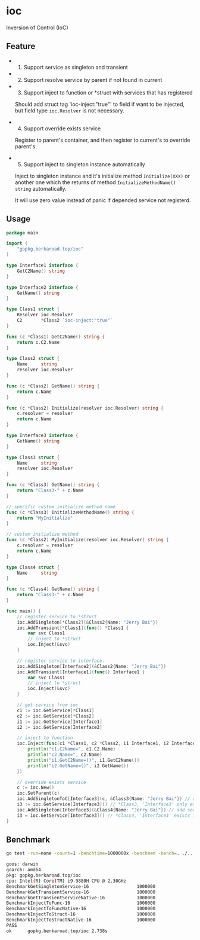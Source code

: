 # ioc

Inversion of Control (IoC)

## Feature

* 1) Support service as singleton and transient

* 2) Support resolve service by parent if not found in current

* 3) Support inject to function or *struct with services that has registered

  Should add struct tag 'ioc-inject:"true"' to field if want to be injected, but field type `ioc.Resolver` is not necessary.

* 4) Support override exists service

  Register to parent's container, and then register to current's to override parent's.

* 5) Support inject to singleton instance automatically

  Inject to singleton instance and it's initialize method `Initialize(XXX)` or another one which the returns of method `InitializeMethodName() string` automatically.

  It will use zero value instead of panic if depended service not registerd.

## Usage

```go
package main

import (
    "gopkg.berkaroad.top/ioc"
)

type Interface1 interface {
    GetC2Name() string
}

type Interface2 interface {
    GetName() string
}

type Class1 struct {
    Resolver ioc.Resolver
    C2       *Class2 `ioc-inject:"true"`
}

func (c *Class1) GetC2Name() string {
    return c.C2.Name
}

type Class2 struct {
    Name     string
    resolver ioc.Resolver
}

func (c *Class2) GetName() string {
    return c.Name
}

func (c *Class2) Initialize(resolver ioc.Resolver) string {
    c.resolver = resolver
    return c.Name
}

type Interface3 interface {
    GetName() string
}

type Class3 struct {
    Name     string
    resolver ioc.Resolver
}

func (c *Class3) GetName() string {
    return "Class3-" + c.Name
}

// specific custom initialize method name
func (c *Class3) InitializeMethodName() string {
    return "MyInitialize"
}

// custom initialize method
func (c *Class2) MyInitialize(resolver ioc.Resolver) string {
    c.resolver = resolver
    return c.Name
}

type Class4 struct {
    Name     string
}

func (c *Class4) GetName() string {
    return "Class3-" + c.Name
}

func main() {
    // register service to *struct
    ioc.AddSingleton[*Class2](&Class2{Name: "Jerry Bai"})
    ioc.AddTransient[*Class1](func() *Class1 {
        var svc Class1
        // inject to *struct
        ioc.Inject(&svc)
    }

    // register service to interface.
    ioc.AddSingleton[Interface2](&Class2{Name: "Jerry Bai"})
    ioc.AddTransient[Interface1](func() Interface1 {
        var svc Class1
        // inject to *struct
        ioc.Inject(&svc)
    }

    // get service from ioc
    c1 := ioc.GetService[*Class1]
    c2 := ioc.GetService[*Class2]
    i1 := ioc.GetService[Interface1]
    i2 := ioc.GetService[Interface2]

    // inject to function
    ioc.Inject(func(c1 *Class1, c2 *Class2, i1 Interface1, i2 Interface2, resolver ioc.Resolver) {
        println("c1.C2Name=", c1.C2.Name)
        println("c2.Name=", c2.Name)
        println("i1.GetC2Name=()", i1.GetC2Name())
        println("i2.GetName=()", i2.GetName())
    })

    // override exists service
    c := ioc.New()
    ioc.SetParent(c)
    ioc.AddSingletonToC[Interface3](c, &Class3{Name: "Jerry Bai"}) // add service to parent's container
    i3 := ioc.GetService[Interface3]() // *Class3, 'Interface3' only exists in parent's container
    ioc.AddSingleton[Interface3](&Class4{Name: "Jerry Bai"}) // add service to global's container
    i3 = ioc.GetService[Interface3]() // *Class4, 'Interface3' exists in both global and parent's container
}
```

## Benchmark

```sh
go test -run=none -count=1 -benchtime=1000000x -benchmem -bench=. ./...

goos: darwin
goarch: amd64
pkg: gopkg.berkaroad.top/ioc
cpu: Intel(R) Core(TM) i9-9880H CPU @ 2.30GHz
BenchmarkGetSingletonService-16                  1000000                34.26 ns/op            0 B/op          0 allocs/op
BenchmarkGetTransientService-16                  1000000               527.7 ns/op            48 B/op          1 allocs/op
BenchmarkGetTransientServiceNative-16            1000000               120.3 ns/op             0 B/op          0 allocs/op
BenchmarkInjectToFunc-16                         1000000               997.2 ns/op           144 B/op          5 allocs/op
BenchmarkInjectToFuncNative-16                   1000000               111.2 ns/op             0 B/op          0 allocs/op
BenchmarkInjectToStruct-16                       1000000               405.0 ns/op             0 B/op          0 allocs/op
BenchmarkInjectToStructNative-16                 1000000               109.3 ns/op             0 B/op          0 allocs/op
PASS
ok      gopkg.berkaroad.top/ioc 2.738s
```
